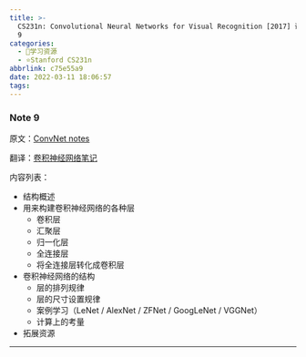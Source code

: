 ```yaml
---
title: >-
  CS231n: Convolutional Neural Networks for Visual Recognition [2017] 课程笔记 Note
  9
categories:
  - 🌙学习资源
  - ⭐Stanford CS231n
abbrlink: c75e55a9
date: 2022-03-11 18:06:57
tags:
---
```


### Note 9

原文：[ConvNet notes](https://cs231n.github.io/convolutional-networks/)

翻译：[卷积神经网络笔记](https://zhuanlan.zhihu.com/p/22038289)

内容列表：

- 结构概述
- 用来构建卷积神经网络的各种层
  - 卷积层
  - 汇聚层
  - 归一化层
  - 全连接层
  - 将全连接层转化成卷积层
- 卷积神经网络的结构
  - 层的排列规律
  - 层的尺寸设置规律
  - 案例学习（LeNet / AlexNet / ZFNet / GoogLeNet / VGGNet）
  - 计算上的考量
- 拓展资源

<!--more-->

***

